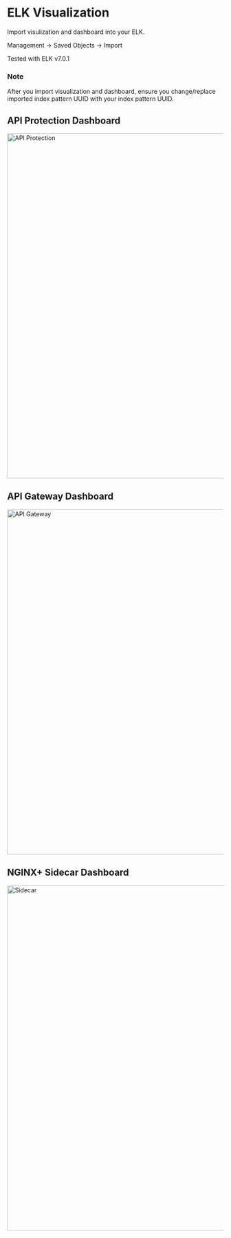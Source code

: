 # ELK Visualization
Import visulization and dashboard into your ELK.

Management -> Saved Objects -> Import

Tested with ELK v7.0.1

### Note
After you import visualization and dashboard, ensure you change/replace imported index pattern UUID with your index pattern UUID.

 ## API Protection Dashboard
<img src=https://github.com/fbchan/api-protect-gw-sidecar/blob/master/04-ELK/dashboard-1.png alt="API Protection" width=800>

 ## API Gateway Dashboard
<img src=https://github.com/fbchan/api-protect-gw-sidecar/blob/master/04-ELK/dashboard-2.png alt="API Gateway" width=800>

 ## NGINX+ Sidecar Dashboard
<img src=https://github.com/fbchan/api-protect-gw-sidecar/blob/master/04-ELK/dashboard-3.png alt="Sidecar" width=800>
